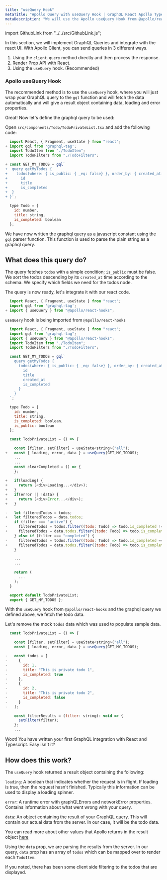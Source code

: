```yaml
---
title: "useQuery Hook"
metaTitle: "Apollo Query with useQuery Hook | GraphQL React Apollo Typescript Tutorial"
metaDescription: "We will use the Apollo useQuery Hook from @apollo/react-hooks. This hook is used to fetch data and return data, loading and error"
---
```


import GithubLink from "../../src/GithubLink.js";

In this section, we will implement GraphQL Queries and integrate with the react UI.
With Apollo Client, you can send queries in 3 different ways.

1. Using the `client.query` method directly and then process the response.
2. Render Prop API with React.
3. Using the `useQuery` hook. (Recommended)

### Apollo useQuery Hook
The recommended method is to use the `useQuery` hook, where you will just wrap your GraphQL query to the `gql` function and will fetch the data automatically and will give a result object containing data, loading and error properties.

Great! Now let's define the graphql query to be used:

Open `src/components/Todo/TodoPrivateList.tsx` and add the following code:

<GithubLink link="https://github.com/hasura/graphql-engine/blob/master/community/learn/graphql-tutorials/tutorials/react-apollo-typescript/app-final/src/components/Todo/TodoPrivateList.tsx" text="src/components/Todo/TodoPrivateList.tsx" />

```javascript
  import React, { Fragment, useState } from "react";
+ import gql from 'graphql-tag';
  import TodoItem from "./TodoItem";
  import TodoFilters from "./TodoFilters";

+ const GET_MY_TODOS = gql`
+  query getMyTodos {
+    todos(where: { is_public: { _eq: false} }, order_by: { created_at: desc }) {
+      id
+      title
+      is_completed
+  }
+ }`;

  type Todo = {
    id: number,
    title: string,
    is_completed: boolean
  };

```

We have now written the graphql query as a javascript constant using the `gql` parser function. This function is used to parse the plain string as a graphql query.

What does this query do? 
------------------------
The query fetches `todos` with a simple condition; `is_public` must be false. We sort the todos descending by its `created_at` time according to the schema. We specify which fields we need for the todos node.

The query is now ready, let's integrate it with our react code.

```javascript
  import React, { Fragment, useState } from "react";
  import gql from 'graphql-tag';
+ import { useQuery } from "@apollo/react-hooks";

```

`useQuery` hook is being imported from `@apollo/react-hooks`

```javascript
  import React, { Fragment, useState } from "react";
  import gql from "graphql-tag";
  import { useQuery } from "@apollo/react-hooks";
  import TodoItem from "./TodoItem";
  import TodoFilters from "./TodoFilters";

  const GET_MY_TODOS = gql`
    query getMyTodos {
      todos(where: { is_public: { _eq: false} }, order_by: { created_at: desc }) {
        id
        title
        created_at
        is_completed
      }
    }
  `;

  type Todo = {
    id: number,
    title: string,
    is_completed: boolean,
    is_public: boolean
  };

  const TodoPrivateList = () => {

    const [filter, setFilter] = useState<string>("all");
+   const { loading, error, data } = useQuery(GET_MY_TODOS);
    ...
    ...
    const clearCompleted = () => {
    };
    
+   if(loading) {
+     return (<div>Loading...</div>);
+   }
+   if(error || !data) {
+     return (<div>Error...</div>);
+   }

-   let filteredTodos = todos;
+   let filteredTodos = data.todos;
    if (filter === "active") {
-     filteredTodos = todos.filter((todo: Todo) => todo.is_completed !== true);
+     filteredTodos = data.todos.filter((todo: Todo) => todo.is_completed !== true);
    } else if (filter === "completed") {
-     filteredTodos = todos.filter((todo: Todo) => todo.is_completed === true);
+     filteredTodos = data.todos.filter((todo: Todo) => todo.is_completed === true);
    }

    ...
    ...

    return (
      ...
    );
  }

  export default TodoPrivateList;
  export { GET_MY_TODOS };

```

With the `useQuery` hook from `@apollo/react-hooks` and the graphql query we defined above, we fetch the todo data.

Let's remove the mock `todos` data which was used to populate sample data.

```javascript
  const TodoPrivateList = () => {

    const [filter, setFilter] = useState<string>("all");
    const { loading, error, data } = useQuery(GET_MY_TODOS);

-   const todos = [
-     {
-       id: 1,
-       title: "This is private todo 1",
-       is_completed: true
-     },
-     {
-       id: 2,
-       title: "This is private todo 2",
-       is_completed: false
-     }
-   ];

    const filterResults = (filter: string): void => {
      setFilter(filter);
    };
    ...

```

Woot! You have written your first GraphQL integration with React and Typescript. Easy isn't it?

How does this work?
-------------------

The `useQuery` hook returned a result object containing the following:

`loading`: A boolean that indicates whether the request is in flight. If loading is true, then the request hasn't finished. Typically this information can be used to display a loading spinner.

`error`: A runtime error with graphQLErrors and networkError properties. Contains information about what went wrong with your query.

`data`: An object containing the result of your GraphQL query. This will contain our actual data from the server. In our case, it will be the todo data.

You can read more about other values that Apollo returns in the result object [here](https://www.apollographql.com/docs/react/essentials/queries/#result)

Using the `data` prop, we are parsing the results from the server. In our query, `data` prop has an array of `todos` which can be mapped over to render each `TodoItem`.

If you noted, there has been some client side filtering to the todos that are displayed.
